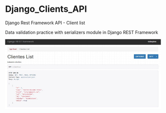 # Django_Clients_API
Django Rest Framework API - Client list

Data validation practice with serializers module in Django REST Framework

![Image](https://github.com/vmpires/vmpires/blob/main/Django_Clients_API.jpg)
